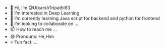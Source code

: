 - 👋 Hi, I’m @UtkarshTripathi93
- 👀 I’m interested in Deep Learning
- 🌱 I’m currently learning Java script for backend and python for frontend
- 💞️ I’m looking to collaborate on ...
- 📫 How to reach me ...
- 😄 Pronouns: He,Him
- ⚡ Fun fact: ...

<!---
UtkarshTripathi93/UtkarshTripathi93 is a ✨ special ✨ repository because its `README.md` (this file) appears on your GitHub profile.
You can click the Preview link to take a look at your changes.
--->

